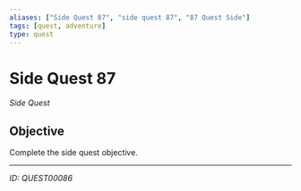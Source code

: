 ```yaml
---
aliases: ["Side Quest 87", "side quest 87", "87 Quest Side"]
tags: [quest, adventure]
type: quest
---
```


# Side Quest 87

*Side Quest*

## Objective
Complete the side quest objective.

---
*ID: QUEST00086*